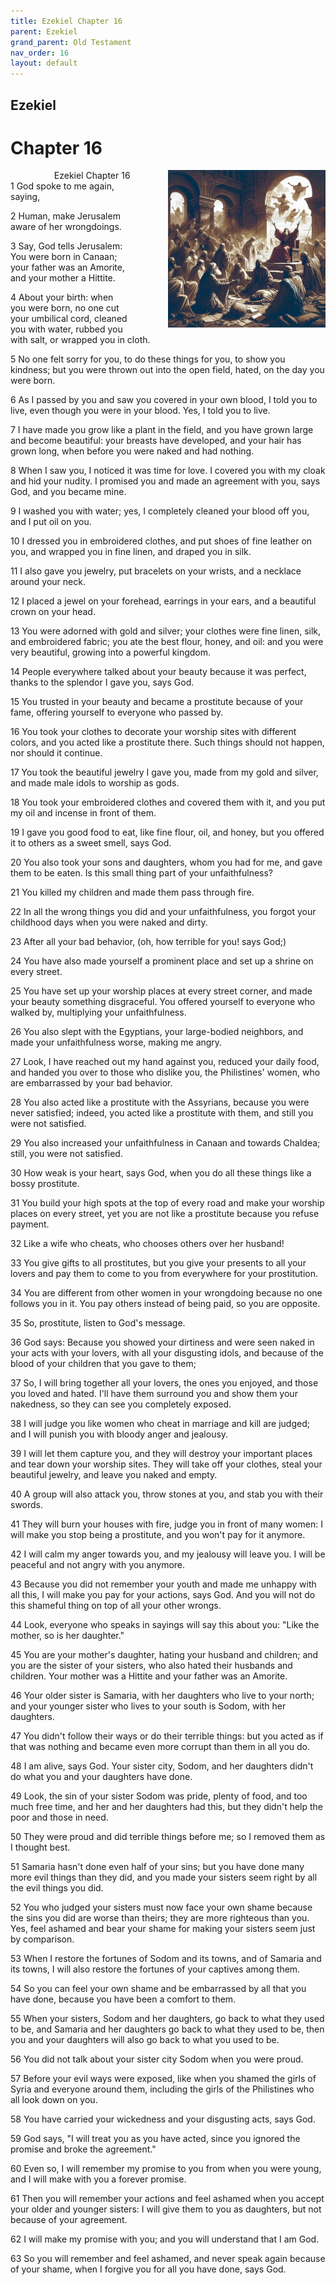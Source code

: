 ```yaml
---
title: Ezekiel Chapter 16
parent: Ezekiel
grand_parent: Old Testament
nav_order: 16
layout: default
---
```


## Ezekiel

# Chapter 16

<div style="clear: both; text-align: right;">
    <img src="/assets/Image/Ezekiel/500/16.jpg" alt="Ezekiel Chapter 16" class="chapter-image" style="max-width: 50%; height: auto; float: right; margin: 0 0 10px 10px; padding-left: 10%;">
    <figcaption style="font-size: 14px;">Ezekiel Chapter 16</figcaption>
</div>
1 God spoke to me again, saying,

2 Human, make Jerusalem aware of her wrongdoings.

3 Say, God tells Jerusalem: You were born in Canaan; your father was an Amorite, and your mother a Hittite.

4 About your birth: when you were born, no one cut your umbilical cord, cleaned you with water, rubbed you with salt, or wrapped you in cloth.

5 No one felt sorry for you, to do these things for you, to show you kindness; but you were thrown out into the open field, hated, on the day you were born.

6 As I passed by you and saw you covered in your own blood, I told you to live, even though you were in your blood. Yes, I told you to live.

7 I have made you grow like a plant in the field, and you have grown large and become beautiful: your breasts have developed, and your hair has grown long, when before you were naked and had nothing.

8 When I saw you, I noticed it was time for love. I covered you with my cloak and hid your nudity. I promised you and made an agreement with you, says God, and you became mine.

9 I washed you with water; yes, I completely cleaned your blood off you, and I put oil on you.

10 I dressed you in embroidered clothes, and put shoes of fine leather on you, and wrapped you in fine linen, and draped you in silk.

11 I also gave you jewelry, put bracelets on your wrists, and a necklace around your neck.

12 I placed a jewel on your forehead, earrings in your ears, and a beautiful crown on your head.

13 You were adorned with gold and silver; your clothes were fine linen, silk, and embroidered fabric; you ate the best flour, honey, and oil: and you were very beautiful, growing into a powerful kingdom.

14 People everywhere talked about your beauty because it was perfect, thanks to the splendor I gave you, says God.

15 You trusted in your beauty and became a prostitute because of your fame, offering yourself to everyone who passed by.

16 You took your clothes to decorate your worship sites with different colors, and you acted like a prostitute there. Such things should not happen, nor should it continue.

17 You took the beautiful jewelry I gave you, made from my gold and silver, and made male idols to worship as gods.

18 You took your embroidered clothes and covered them with it, and you put my oil and incense in front of them.

19 I gave you good food to eat, like fine flour, oil, and honey, but you offered it to others as a sweet smell, says God.

20 You also took your sons and daughters, whom you had for me, and gave them to be eaten. Is this small thing part of your unfaithfulness?

21 You killed my children and made them pass through fire.

22 In all the wrong things you did and your unfaithfulness, you forgot your childhood days when you were naked and dirty.

23 After all your bad behavior, (oh, how terrible for you! says God;)

24 You have also made yourself a prominent place and set up a shrine on every street.

25 You have set up your worship places at every street corner, and made your beauty something disgraceful. You offered yourself to everyone who walked by, multiplying your unfaithfulness.

26 You also slept with the Egyptians, your large-bodied neighbors, and made your unfaithfulness worse, making me angry.

27 Look, I have reached out my hand against you, reduced your daily food, and handed you over to those who dislike you, the Philistines' women, who are embarrassed by your bad behavior.

28 You also acted like a prostitute with the Assyrians, because you were never satisfied; indeed, you acted like a prostitute with them, and still you were not satisfied.

29 You also increased your unfaithfulness in Canaan and towards Chaldea; still, you were not satisfied.

30 How weak is your heart, says God, when you do all these things like a bossy prostitute.

31 You build your high spots at the top of every road and make your worship places on every street, yet you are not like a prostitute because you refuse payment.

32 Like a wife who cheats, who chooses others over her husband!

33 You give gifts to all prostitutes, but you give your presents to all your lovers and pay them to come to you from everywhere for your prostitution.

34 You are different from other women in your wrongdoing because no one follows you in it. You pay others instead of being paid, so you are opposite.

35 So, prostitute, listen to God's message.

36 God says: Because you showed your dirtiness and were seen naked in your acts with your lovers, with all your disgusting idols, and because of the blood of your children that you gave to them;

37 So, I will bring together all your lovers, the ones you enjoyed, and those you loved and hated. I'll have them surround you and show them your nakedness, so they can see you completely exposed.

38 I will judge you like women who cheat in marriage and kill are judged; and I will punish you with bloody anger and jealousy.

39 I will let them capture you, and they will destroy your important places and tear down your worship sites. They will take off your clothes, steal your beautiful jewelry, and leave you naked and empty.

40 A group will also attack you, throw stones at you, and stab you with their swords.

41 They will burn your houses with fire, judge you in front of many women: I will make you stop being a prostitute, and you won't pay for it anymore.

42 I will calm my anger towards you, and my jealousy will leave you. I will be peaceful and not angry with you anymore.

43 Because you did not remember your youth and made me unhappy with all this, I will make you pay for your actions, says God. And you will not do this shameful thing on top of all your other wrongs.

44 Look, everyone who speaks in sayings will say this about you: "Like the mother, so is her daughter."

45 You are your mother's daughter, hating your husband and children; and you are the sister of your sisters, who also hated their husbands and children. Your mother was a Hittite and your father was an Amorite.

46 Your older sister is Samaria, with her daughters who live to your north; and your younger sister who lives to your south is Sodom, with her daughters.

47 You didn't follow their ways or do their terrible things: but you acted as if that was nothing and became even more corrupt than them in all you do.

48 I am alive, says God. Your sister city, Sodom, and her daughters didn't do what you and your daughters have done.

49 Look, the sin of your sister Sodom was pride, plenty of food, and too much free time, and her and her daughters had this, but they didn't help the poor and those in need.

50 They were proud and did terrible things before me; so I removed them as I thought best.

51 Samaria hasn't done even half of your sins; but you have done many more evil things than they did, and you made your sisters seem right by all the evil things you did.

52 You who judged your sisters must now face your own shame because the sins you did are worse than theirs; they are more righteous than you. Yes, feel ashamed and bear your shame for making your sisters seem just by comparison.

53 When I restore the fortunes of Sodom and its towns, and of Samaria and its towns, I will also restore the fortunes of your captives among them.

54 So you can feel your own shame and be embarrassed by all that you have done, because you have been a comfort to them.

55 When your sisters, Sodom and her daughters, go back to what they used to be, and Samaria and her daughters go back to what they used to be, then you and your daughters will also go back to what you used to be.

56 You did not talk about your sister city Sodom when you were proud.

57 Before your evil ways were exposed, like when you shamed the girls of Syria and everyone around them, including the girls of the Philistines who all look down on you.

58 You have carried your wickedness and your disgusting acts, says God.

59 God says, "I will treat you as you have acted, since you ignored the promise and broke the agreement."

60 Even so, I will remember my promise to you from when you were young, and I will make with you a forever promise.

61 Then you will remember your actions and feel ashamed when you accept your older and younger sisters: I will give them to you as daughters, but not because of your agreement.

62 I will make my promise with you; and you will understand that I am God.

63 So you will remember and feel ashamed, and never speak again because of your shame, when I forgive you for all you have done, says God.


